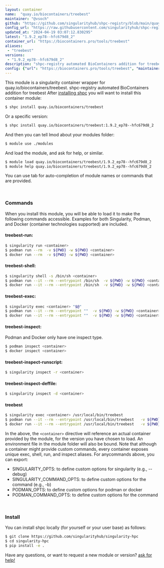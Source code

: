 ```yaml
---
layout: container
name:  "quay.io/biocontainers/treebest"
maintainer: "@vsoch"
github: "https://github.com/singularityhub/shpc-registry/blob/main/quay.io/biocontainers/treebest/container.yaml"
config_url: "https://raw.githubusercontent.com/singularityhub/shpc-registry/main/quay.io/biocontainers/treebest/container.yaml"
updated_at: "2024-04-19 03:07:12.830295"
latest: "1.9.2_ep78--hfc679d8_2"
container_url: "https://biocontainers.pro/tools/treebest"
aliases:
 - "treebest"
versions:
 - "1.9.2_ep78--hfc679d8_2"
description: "shpc-registry automated BioContainers addition for treebest"
config: {"url": "https://biocontainers.pro/tools/treebest", "maintainer": "@vsoch", "description": "shpc-registry automated BioContainers addition for treebest", "latest": {"1.9.2_ep78--hfc679d8_2": "sha256:389ea3f74d804ea432cac6f7152b80a4f9c72c4d4c405136427c0689c987c197"}, "tags": {"1.9.2_ep78--hfc679d8_2": "sha256:389ea3f74d804ea432cac6f7152b80a4f9c72c4d4c405136427c0689c987c197"}, "docker": "quay.io/biocontainers/treebest", "aliases": {"treebest": "/usr/local/bin/treebest"}}
---
```


This module is a singularity container wrapper for quay.io/biocontainers/treebest.
shpc-registry automated BioContainers addition for treebest
After [installing shpc](#install) you will want to install this container module:


```bash
$ shpc install quay.io/biocontainers/treebest
```

Or a specific version:

```bash
$ shpc install quay.io/biocontainers/treebest:1.9.2_ep78--hfc679d8_2
```

And then you can tell lmod about your modules folder:

```bash
$ module use ./modules
```

And load the module, and ask for help, or similar.

```bash
$ module load quay.io/biocontainers/treebest/1.9.2_ep78--hfc679d8_2
$ module help quay.io/biocontainers/treebest/1.9.2_ep78--hfc679d8_2
```

You can use tab for auto-completion of module names or commands that are provided.

<br>

### Commands

When you install this module, you will be able to load it to make the following commands accessible.
Examples for both Singularity, Podman, and Docker (container technologies supported) are included.

#### treebest-run:

```bash
$ singularity run <container>
$ podman run --rm  -v ${PWD} -w ${PWD} <container>
$ docker run --rm  -v ${PWD} -w ${PWD} <container>
```

#### treebest-shell:

```bash
$ singularity shell -s /bin/sh <container>
$ podman run --it --rm --entrypoint /bin/sh  -v ${PWD} -w ${PWD} <container>
$ docker run --it --rm --entrypoint /bin/sh  -v ${PWD} -w ${PWD} <container>
```

#### treebest-exec:

```bash
$ singularity exec <container> "$@"
$ podman run --it --rm --entrypoint ""  -v ${PWD} -w ${PWD} <container> "$@"
$ docker run --it --rm --entrypoint ""  -v ${PWD} -w ${PWD} <container> "$@"
```

#### treebest-inspect:

Podman and Docker only have one inspect type.

```bash
$ podman inspect <container>
$ docker inspect <container>
```

#### treebest-inspect-runscript:

```bash
$ singularity inspect -r <container>
```

#### treebest-inspect-deffile:

```bash
$ singularity inspect -d <container>
```


#### treebest

```bash
$ singularity exec <container> /usr/local/bin/treebest
$ podman run --it --rm --entrypoint /usr/local/bin/treebest   -v ${PWD} -w ${PWD} <container> -c " $@"
$ docker run --it --rm --entrypoint /usr/local/bin/treebest   -v ${PWD} -w ${PWD} <container> -c " $@"
```



In the above, the `<container>` directive will reference an actual container provided
by the module, for the version you have chosen to load. An environment file in the
module folder will also be bound. Note that although a container
might provide custom commands, every container exposes unique exec, shell, run, and
inspect aliases. For anycommands above, you can export:

 - SINGULARITY_OPTS: to define custom options for singularity (e.g., --debug)
 - SINGULARITY_COMMAND_OPTS: to define custom options for the command (e.g., -b)
 - PODMAN_OPTS: to define custom options for podman or docker
 - PODMAN_COMMAND_OPTS: to define custom options for the command

<br>

### Install

You can install shpc locally (for yourself or your user base) as follows:

```bash
$ git clone https://github.com/singularityhub/singularity-hpc
$ cd singularity-hpc
$ pip install -e .
```

Have any questions, or want to request a new module or version? [ask for help!](https://github.com/singularityhub/singularity-hpc/issues)